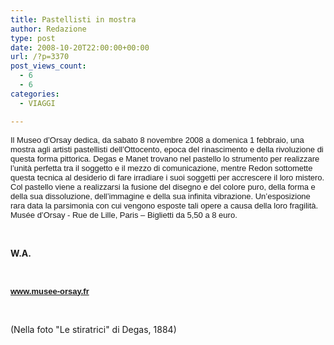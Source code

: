 ```yaml
---
title: Pastellisti in mostra
author: Redazione
type: post
date: 2008-10-20T22:00:00+00:00
url: /?p=3370
post_views_count:
  - 6
  - 6
categories:
  - VIAGGI

---
```

<p class="MsoNormal">
  <font face="Tahoma, sans&#45;serif"><font size="2">Il Museo d&rsquo;Orsay dedica, da sabato 8 novembre 2008 a domenica 1 febbraio, una mostra agli artisti pastellisti dell&rsquo;Ottocento, epoca del rinascimento e della rivoluzione di questa forma pittorica. Degas e Manet trovano nel pastello lo strumento per realizzare l&rsquo;unit&agrave; perfetta tra il soggetto e il mezzo di comunicazione, mentre Redon sottomette questa tecnica al desiderio di fare irradiare i suoi soggetti per accrescere il loro mistero. Col pastello viene a realizzarsi la fusione del disegno e del colore puro, della forma e della sua dissoluzione, dell&rsquo;immagine e della sua infinita vibrazione. Un&rsquo;esposizione rara data la parsimonia con cui vengono esposte tali opere a causa della loro fragilit&agrave;. Mus&eacute;e d&rsquo;Orsay &#45; Rue de Lille, Paris &ndash; Biglietti da 5,50 a 8 euro.</font></font>
</p>

<p style="margin&#45;bottom: 0cm" align="justify">
  &nbsp;
</p>

<p style="margin&#45;bottom: 0cm" align="justify">
  <strong>W.A.</strong>
</p>

<p style="margin&#45;bottom: 0cm" align="justify">
  &nbsp;
</p>

<p style="margin&#45;bottom: 0cm" align="justify">
  <font face="Tahoma, sans&#45;serif"><font size="2"> <strong><a href="https://www.musee&#45;orsay.fr/">www.musee&#45;orsay.fr</a></strong></font></font>
</p>

<p style="margin&#45;bottom: 0cm" align="justify">
  &nbsp;
</p>

<p style="margin&#45;bottom: 0cm" align="justify">
  (Nella foto "Le stiratrici" di Degas, 1884)
</p>